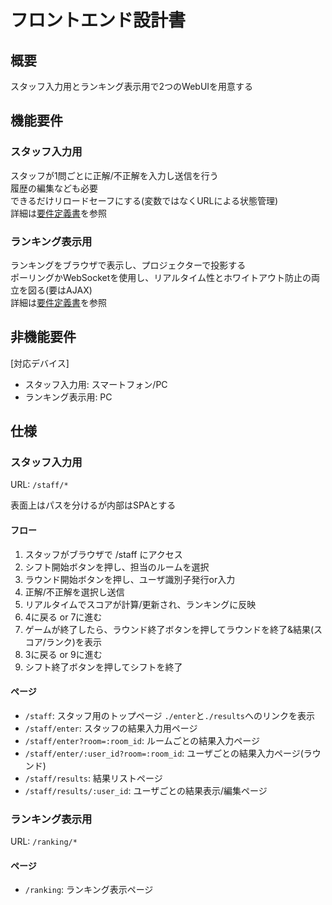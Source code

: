 # フロントエンド設計書

## 概要

スタッフ入力用とランキング表示用で2つのWebUIを用意する

## 機能要件

### スタッフ入力用

スタッフが1問ごとに正解/不正解を入力し送信を行う  
履歴の編集なども必要  
できるだけリロードセーフにする(変数ではなくURLによる状態管理)  
詳細は[要件定義書](./req.md)を参照

### ランキング表示用

ランキングをブラウザで表示し、プロジェクターで投影する  
ポーリングかWebSocketを使用し、リアルタイム性とホワイトアウト防止の両立を図る(要はAJAX)  
詳細は[要件定義書](./req.md)を参照

## 非機能要件

[対応デバイス]

- スタッフ入力用: スマートフォン/PC
- ランキング表示用: PC

## 仕様

### スタッフ入力用

URL: `/staff/*`

表面上はパスを分けるが内部はSPAとする

#### フロー

1. スタッフがブラウザで /staff にアクセス
2. シフト開始ボタンを押し、担当のルームを選択
3. ラウンド開始ボタンを押し、ユーザ識別子発行or入力
4. 正解/不正解を選択し送信
5. リアルタイムでスコアが計算/更新され、ランキングに反映
6. 4に戻る or 7に進む
7. ゲームが終了したら、ラウンド終了ボタンを押してラウンドを終了&結果(スコア/ランク)を表示
8. 3に戻る or 9に進む
9. シフト終了ボタンを押してシフトを終了

#### ページ

- `/staff`: スタッフ用のトップページ `./enter`と`./results`へのリンクを表示
- `/staff/enter`: スタッフの結果入力用ページ
- `/staff/enter?room=:room_id`: ルームごとの結果入力ページ
- `/staff/enter/:user_id?room=:room_id`: ユーザごとの結果入力ページ(ラウンド)
- `/staff/results`: 結果リストページ
- `/staff/results/:user_id`: ユーザごとの結果表示/編集ページ

### ランキング表示用

URL: `/ranking/*`

#### ページ

- `/ranking`: ランキング表示ページ
